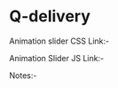 # Q-delivery

Animation slider CSS Link:-
    <link href="https://unpkg.com/aos@2.3.1/dist/aos.css" rel="stylesheet">

Animation Slider JS Link:-
    <script src="https://unpkg.com/aos@2.3.1/dist/aos.js"></script>
    <script>
        AOS.init();
    </script> 

Notes:-
    <i data-aos="fade-up" data-aos-duration="1000">
    <i data-aos="flip-left" data-aos-delay="1500">
